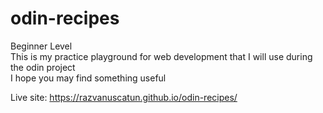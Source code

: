 # odin-recipes

Beginner Level <br>
This is my practice playground for web development that I will use during the odin project<br>
I hope you may find something useful
    
Live site: https://razvanuscatun.github.io/odin-recipes/
